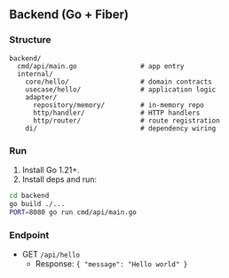 ## Backend (Go + Fiber)

### Structure
```
backend/
  cmd/api/main.go                # app entry
  internal/
    core/hello/                  # domain contracts
    usecase/hello/               # application logic
    adapter/
      repository/memory/         # in-memory repo
      http/handler/              # HTTP handlers
      http/router/               # route registration
    di/                          # dependency wiring
```

### Run

1. Install Go 1.21+.
2. Install deps and run:
```bash
cd backend
go build ./...
PORT=8080 go run cmd/api/main.go
```

### Endpoint

- GET `/api/hello`
  - Response: `{ "message": "Hello world" }`


